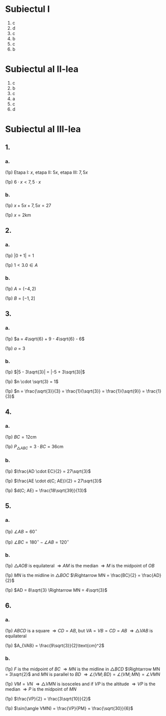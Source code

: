 # Subiectul I

1. c
2. d
3. c
4. b
5. c
6. b

# Subiectul al II-lea

1. c
2. b
3. c
4. a
5. c
6. d

# Subiectul al III-lea

## 1.

### a.

(1p) Etapa I: $x$, etapa II: $5x$, etapa III: $7,5x$

(1p) $6 \cdot x < 7,5 \cdot x$

### b.

(1p) $x + 5x + 7,5x = 27$

(1p) $x = 2\text{km}$

## 2.

### a.

(1p) $|0 + 1| = 1$

(1p) $1 < 3.0 \in A$

### b.

(1p) $A = (-4, 2)$

(1p) $B = [-1, 2]$

## 3.

### a.

(1p) $a = 4\sqrt{6} + 9 - 4\sqrt{6} - 6$

(1p) $a = 3$

### b.

(1p) $|5 - 3\sqrt{3}| = |-5 + 3\sqrt{3}|$

(1p) $n \cdot \sqrt{3} = 1$

(1p) $n = \frac{\sqrt{3}}{3} = \frac{1}{\sqrt{3}} = \frac{1}{\sqrt{9}} = \frac{1}{3}$

## 4.

### a.

(1p) $BC = 12\text{cm}$

(1p) $P_{\triangle ABC} = 3 \cdot BC = 36\text{cm}$

### b.

(1p) $\frac{AD \cdot EC}{2} = 27\sqrt{3}$

(1p) $\frac{AE \cdot d(C; AE)}{2} = 27\sqrt{3}$

(1p) $d(C; AE) = \frac{18\sqrt{39}}{13}$

## 5.

### a.

(1p) $\angle AB = 60^\circ$

(1p) $\angle BC = 180^\circ - \angle AB = 120^\circ$

### b.

(1p) $\triangle AOB$ is equilateral $\Rightarrow AM$ is the median $\Rightarrow M$ is the midpoint of $OB$

(1p) $MN$ is the midline in $\triangle BOC$ $\Rightarrow MN = \frac{BC}{2} = \frac{AD}{2}$

(1p) $AD = 8\sqrt{3} \Rightarrow MN = 4\sqrt{3}$

## 6.

### a.

(1p) $ABCD$ is a square $\Rightarrow CD = AB$, but $VA = VB = CD = AB$ $\Rightarrow \triangle VAB$ is equilateral

(1p) $A_{VAB} = \frac{9\sqrt{3}}{2}\text{cm}^2$

### b.

(1p) $F$ is the midpoint of $BC$ $\Rightarrow MN$ is the midline in $\triangle BCD$ $\Rightarrow MN = 3\sqrt{2}$ and $MN$ is parallel to $BD$ $\Rightarrow \angle(VM; BD) = \angle(VM; MN) = \angle VMN$

(1p) $VM = VN$ $\Rightarrow \triangle VMN$ is isosceles and if $VP$ is the altitude $\Rightarrow VP$ is the median $\Rightarrow P$ is the midpoint of $MN$

(1p) $\frac{VP}{2} = \frac{3\sqrt{10}}{2}$

(1p) $\sin(\angle VMN) = \frac{VP}{PM} = \frac{\sqrt{30}}{6}$
